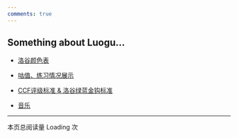 ```yaml
---
comments: true
---
```


## Something about Luogu...

* [洛谷颜色表](https://www.luogu.com.cn/paste/ia5wcs0b)

* [咕值、练习情况展示](https://www.luogu.com.cn/paste/am5udhd1)

* [CCF评级标准 & 洛谷绿蓝金钩标准](https://www.luogu.com.cn/paste/8o3lma2h)

* [音乐](https://www.luogu.com.cn/blog/Ynoi/oi-ge)

------------

本页总阅读量 <span id="vercount_value_page_pv">Loading</span> 次